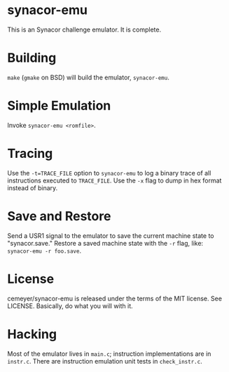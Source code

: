 synacor-emu
===========

This is an Synacor challenge emulator.  It is complete.

Building
========

`make` (`gmake` on BSD) will build the emulator, `synacor-emu`.

Simple Emulation
================

Invoke `synacor-emu <romfile>`.

Tracing
=======

Use the `-t=TRACE_FILE` option to `synacor-emu` to log a binary trace of all
instructions executed to `TRACE_FILE`.  Use the `-x` flag to dump in hex format
instead of binary.

Save and Restore
================

Send a USR1 signal to the emulator to save the current machine state to
"synacor.save."  Restore a saved machine state with the `-r` flag, like:
`synacor-emu -r foo.save`.

License
=======

cemeyer/synacor-emu is released under the terms of the MIT license.  See
LICENSE.  Basically, do what you will with it.

Hacking
=======

Most of the emulator lives in `main.c`; instruction implementations are in
`instr.c`.  There are instruction emulation unit tests in `check_instr.c`.
